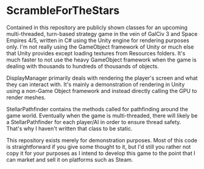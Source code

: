 # ScrambleForTheStars
Contained in this repository are publicly shown classes for an upcoming multi-threaded, turn-based strategy game in the vein of GalCiv 3 and Space Empires 4/5, written in C# using the Unity engine for rendering purposes only. I'm not really using the GameObject framework of Unity or much else that Unity provides except loading textures from Resources folders. It's much faster to not use the heavy GameObject framework when the game is dealing with thousands to hundreds of thousands of objects.

DisplayManager primarily deals with rendering the player's screen and what they can interact with. It's mainly a demonstration of rendering in Unity using a non-Game Object framework and instead directly calling the GPU to render meshes.

StellarPathfinder contains the methods called for pathfinding around the game world. Eventually when the game is multi-threaded, there will likely be a StellarPathfinder for each player/AI in order to ensure thread safety. That's why I haven't written that class to be static.

This repository exists merely for demonstration purposes. Most of this code is straightforward if you give some thought to it, but I'd still you rather not copy it for your purposes as I intend to develop this game to the point that I can market and sell it on platforms such as Steam.
